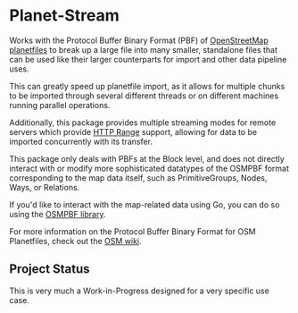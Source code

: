 # Planet-Stream

Works with the Protocol Buffer Binary Format (PBF) of [OpenStreetMap 
planetfiles](https://planet.openstreetmap.org/) to break up a large file
into many smaller, standalone files that can be used like their larger
counterparts for import and other data pipeline uses.

This can greatly speed up planetfile import, as it allows for multiple
chunks to be imported through several different threads or on different
machines running parallel operations.

Additionally, this package provides multiple streaming modes for remote
servers which provide 
[HTTP Range](https://developer.mozilla.org/en-US/docs/Web/HTTP/Headers/Range)
support, allowing for data to be imported concurrently with its transfer.

This package only deals with PBFs at the Block level, and does not
directly interact with or modify more sophisticated datatypes of the
OSMPBF format corresponding to the map data itself, such as
PrimitiveGroups, Nodes, Ways, or Relations.

If you'd like to interact with the map-related data using Go, you
can do so using the [OSMPBF library](https://github.com/qedus/osmpbf).

For more information on the Protocol Buffer Binary Format for OSM
Planetfiles, check out the [OSM wiki](https://wiki.openstreetmap.org/wiki/PBF_Format).

## Project Status

This is very much a Work-in-Progress designed for a very specific use case.